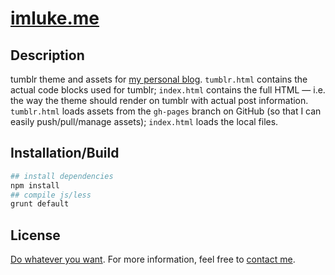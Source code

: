 # [imluke.me](http://imluke.me/)

## Description

tumblr theme and assets for [my personal blog](http://imluke.me/). `tumblr.html` contains the actual code blocks used for tumblr; `index.html` contains the full HTML — i.e. the way the theme should render on tumblr with actual post information. `tumblr.html` loads assets from the `gh-pages` branch on GitHub (so that I can easily push/pull/manage assets); `index.html` loads the local files.

## Installation/Build

```bash
## install dependencies
npm install
## compile js/less
grunt default
``` 

## License
[Do whatever you want](https://github.com/lukechesser/imluke.me/blob/master/LICENSE-MIT.md). For more information, feel free to [contact me](mailto:luke@ooomf.com).
